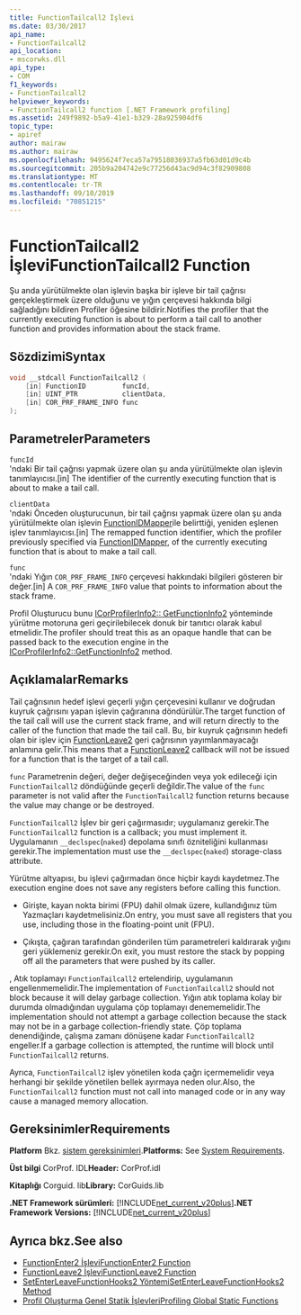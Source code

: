 ```yaml
---
title: FunctionTailcall2 İşlevi
ms.date: 03/30/2017
api_name:
- FunctionTailcall2
api_location:
- mscorwks.dll
api_type:
- COM
f1_keywords:
- FunctionTailcall2
helpviewer_keywords:
- FunctionTailcall2 function [.NET Framework profiling]
ms.assetid: 249f9892-b5a9-41e1-b329-28a925904df6
topic_type:
- apiref
author: mairaw
ms.author: mairaw
ms.openlocfilehash: 9495624f7eca57a79518036937a5fb63d01d9c4b
ms.sourcegitcommit: 205b9a204742e9c77256d43ac9d94c3f82909808
ms.translationtype: MT
ms.contentlocale: tr-TR
ms.lasthandoff: 09/10/2019
ms.locfileid: "70851215"
---
```

# <a name="functiontailcall2-function"></a><span data-ttu-id="51fac-102">FunctionTailcall2 İşlevi</span><span class="sxs-lookup"><span data-stu-id="51fac-102">FunctionTailcall2 Function</span></span>
<span data-ttu-id="51fac-103">Şu anda yürütülmekte olan işlevin başka bir işleve bir tail çağrısı gerçekleştirmek üzere olduğunu ve yığın çerçevesi hakkında bilgi sağladığını bildiren Profiler öğesine bildirir.</span><span class="sxs-lookup"><span data-stu-id="51fac-103">Notifies the profiler that the currently executing function is about to perform a tail call to another function and provides information about the stack frame.</span></span>  
  
## <a name="syntax"></a><span data-ttu-id="51fac-104">Sözdizimi</span><span class="sxs-lookup"><span data-stu-id="51fac-104">Syntax</span></span>  
  
```cpp
void __stdcall FunctionTailcall2 (  
    [in] FunctionID         funcId,   
    [in] UINT_PTR           clientData,   
    [in] COR_PRF_FRAME_INFO func  
);  
```  
  
## <a name="parameters"></a><span data-ttu-id="51fac-105">Parametreler</span><span class="sxs-lookup"><span data-stu-id="51fac-105">Parameters</span></span>  
 `funcId`  
 <span data-ttu-id="51fac-106">'ndaki Bir tail çağrısı yapmak üzere olan şu anda yürütülmekte olan işlevin tanımlayıcısı.</span><span class="sxs-lookup"><span data-stu-id="51fac-106">[in] The identifier of the currently executing function that is about to make a tail call.</span></span>  
  
 `clientData`  
 <span data-ttu-id="51fac-107">'ndaki Önceden oluşturucunun, bir tail çağrısı yapmak üzere olan şu anda yürütülmekte olan işlevin [FunctionIDMapper](../../../../docs/framework/unmanaged-api/profiling/functionidmapper-function.md)ile belirttiği, yeniden eşlenen işlev tanımlayıcısı.</span><span class="sxs-lookup"><span data-stu-id="51fac-107">[in] The remapped function identifier, which the profiler previously specified via [FunctionIDMapper](../../../../docs/framework/unmanaged-api/profiling/functionidmapper-function.md), of the currently executing function that is about to make a tail call.</span></span>  
  
 `func`  
 <span data-ttu-id="51fac-108">'ndaki Yığın `COR_PRF_FRAME_INFO` çerçevesi hakkındaki bilgileri gösteren bir değer.</span><span class="sxs-lookup"><span data-stu-id="51fac-108">[in] A `COR_PRF_FRAME_INFO` value that points to information about the stack frame.</span></span>  
  
 <span data-ttu-id="51fac-109">Profil Oluşturucu bunu [ICorProfilerInfo2:: GetFunctionInfo2](../../../../docs/framework/unmanaged-api/profiling/icorprofilerinfo2-getfunctioninfo2-method.md) yönteminde yürütme motoruna geri geçirilebilecek donuk bir tanıtıcı olarak kabul etmelidir.</span><span class="sxs-lookup"><span data-stu-id="51fac-109">The profiler should treat this as an opaque handle that can be passed back to the execution engine in the [ICorProfilerInfo2::GetFunctionInfo2](../../../../docs/framework/unmanaged-api/profiling/icorprofilerinfo2-getfunctioninfo2-method.md) method.</span></span>  
  
## <a name="remarks"></a><span data-ttu-id="51fac-110">Açıklamalar</span><span class="sxs-lookup"><span data-stu-id="51fac-110">Remarks</span></span>  
 <span data-ttu-id="51fac-111">Tail çağrısının hedef işlevi geçerli yığın çerçevesini kullanır ve doğrudan kuyruk çağrısını yapan işlevin çağıranına döndürülür.</span><span class="sxs-lookup"><span data-stu-id="51fac-111">The target function of the tail call will use the current stack frame, and will return directly to the caller of the function that made the tail call.</span></span> <span data-ttu-id="51fac-112">Bu, bir kuyruk çağrısının hedefi olan bir işlev için [FunctionLeave2](../../../../docs/framework/unmanaged-api/profiling/functionleave2-function.md) geri çağrısının yayımlanmayacağı anlamına gelir.</span><span class="sxs-lookup"><span data-stu-id="51fac-112">This means that a [FunctionLeave2](../../../../docs/framework/unmanaged-api/profiling/functionleave2-function.md) callback will not be issued for a function that is the target of a tail call.</span></span>  
  
 <span data-ttu-id="51fac-113">`func` Parametrenin değeri, değer değişeceğinden veya yok edileceği için `FunctionTailcall2` döndüğünde geçerli değildir.</span><span class="sxs-lookup"><span data-stu-id="51fac-113">The value of the `func` parameter is not valid after the `FunctionTailcall2` function returns because the value may change or be destroyed.</span></span>  
  
 <span data-ttu-id="51fac-114">`FunctionTailcall2` İşlev bir geri çağırmasıdır; uygulamanız gerekir.</span><span class="sxs-lookup"><span data-stu-id="51fac-114">The `FunctionTailcall2` function is a callback; you must implement it.</span></span> <span data-ttu-id="51fac-115">Uygulamanın `__declspec`(`naked`) depolama sınıfı özniteliğini kullanması gerekir.</span><span class="sxs-lookup"><span data-stu-id="51fac-115">The implementation must use the `__declspec`(`naked`) storage-class attribute.</span></span>  
  
 <span data-ttu-id="51fac-116">Yürütme altyapısı, bu işlevi çağırmadan önce hiçbir kaydı kaydetmez.</span><span class="sxs-lookup"><span data-stu-id="51fac-116">The execution engine does not save any registers before calling this function.</span></span>  
  
- <span data-ttu-id="51fac-117">Girişte, kayan nokta birimi (FPU) dahil olmak üzere, kullandığınız tüm Yazmaçları kaydetmelisiniz.</span><span class="sxs-lookup"><span data-stu-id="51fac-117">On entry, you must save all registers that you use, including those in the floating-point unit (FPU).</span></span>  
  
- <span data-ttu-id="51fac-118">Çıkışta, çağıran tarafından gönderilen tüm parametreleri kaldırarak yığını geri yüklemeniz gerekir.</span><span class="sxs-lookup"><span data-stu-id="51fac-118">On exit, you must restore the stack by popping off all the parameters that were pushed by its caller.</span></span>  
  
 <span data-ttu-id="51fac-119">, Atık toplamayı `FunctionTailcall2` ertelendirip, uygulamanın engellenmemelidir.</span><span class="sxs-lookup"><span data-stu-id="51fac-119">The implementation of `FunctionTailcall2` should not block because it will delay garbage collection.</span></span> <span data-ttu-id="51fac-120">Yığın atık toplama kolay bir durumda olmadığından uygulama çöp toplamayı denememelidir.</span><span class="sxs-lookup"><span data-stu-id="51fac-120">The implementation should not attempt a garbage collection because the stack may not be in a garbage collection-friendly state.</span></span> <span data-ttu-id="51fac-121">Çöp toplama denendiğinde, çalışma zamanı dönüşene kadar `FunctionTailcall2` engeller.</span><span class="sxs-lookup"><span data-stu-id="51fac-121">If a garbage collection is attempted, the runtime will block until `FunctionTailcall2` returns.</span></span>  
  
 <span data-ttu-id="51fac-122">Ayrıca, `FunctionTailcall2` işlev yönetilen koda çağrı içermemelidir veya herhangi bir şekilde yönetilen bellek ayırmaya neden olur.</span><span class="sxs-lookup"><span data-stu-id="51fac-122">Also, the `FunctionTailcall2` function must not call into managed code or in any way cause a managed memory allocation.</span></span>  
  
## <a name="requirements"></a><span data-ttu-id="51fac-123">Gereksinimler</span><span class="sxs-lookup"><span data-stu-id="51fac-123">Requirements</span></span>  
 <span data-ttu-id="51fac-124">**Platform** Bkz. [sistem gereksinimleri](../../../../docs/framework/get-started/system-requirements.md).</span><span class="sxs-lookup"><span data-stu-id="51fac-124">**Platforms:** See [System Requirements](../../../../docs/framework/get-started/system-requirements.md).</span></span>  
  
 <span data-ttu-id="51fac-125">**Üst bilgi** CorProf. IDL</span><span class="sxs-lookup"><span data-stu-id="51fac-125">**Header:** CorProf.idl</span></span>  
  
 <span data-ttu-id="51fac-126">**Kitaplığı** Corguid. lib</span><span class="sxs-lookup"><span data-stu-id="51fac-126">**Library:** CorGuids.lib</span></span>  
  
 <span data-ttu-id="51fac-127">**.NET Framework sürümleri:** [!INCLUDE[net_current_v20plus](../../../../includes/net-current-v20plus-md.md)]</span><span class="sxs-lookup"><span data-stu-id="51fac-127">**.NET Framework Versions:** [!INCLUDE[net_current_v20plus](../../../../includes/net-current-v20plus-md.md)]</span></span>  
  
## <a name="see-also"></a><span data-ttu-id="51fac-128">Ayrıca bkz.</span><span class="sxs-lookup"><span data-stu-id="51fac-128">See also</span></span>

- [<span data-ttu-id="51fac-129">FunctionEnter2 İşlevi</span><span class="sxs-lookup"><span data-stu-id="51fac-129">FunctionEnter2 Function</span></span>](../../../../docs/framework/unmanaged-api/profiling/functionenter2-function.md)
- [<span data-ttu-id="51fac-130">FunctionLeave2 İşlevi</span><span class="sxs-lookup"><span data-stu-id="51fac-130">FunctionLeave2 Function</span></span>](../../../../docs/framework/unmanaged-api/profiling/functionleave2-function.md)
- [<span data-ttu-id="51fac-131">SetEnterLeaveFunctionHooks2 Yöntemi</span><span class="sxs-lookup"><span data-stu-id="51fac-131">SetEnterLeaveFunctionHooks2 Method</span></span>](../../../../docs/framework/unmanaged-api/profiling/icorprofilerinfo2-setenterleavefunctionhooks2-method.md)
- [<span data-ttu-id="51fac-132">Profil Oluşturma Genel Statik İşlevleri</span><span class="sxs-lookup"><span data-stu-id="51fac-132">Profiling Global Static Functions</span></span>](../../../../docs/framework/unmanaged-api/profiling/profiling-global-static-functions.md)

